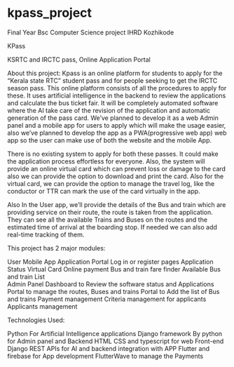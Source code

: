 # kpass_project

Final Year Bsc Computer Science project
IHRD Kozhikode


KPass

KSRTC and IRCTC pass, Online Application Portal
 
About this project: Kpass is an online platform for students to apply for the “Kerala state RTC” student pass and for people seeking to get the IRCTC season pass. This online platform consists of all the procedures to apply for these. It uses artificial intelligence in the backend to review the applications and calculate the bus ticket fair. It will be completely automated software where the AI take care of the revision of the application and automatic generation of the pass card. We’ve planned to develop it as a web Admin panel and a mobile app for users to apply which will make the usage easier, also we’ve planned to develop the app as a PWA(progressive web app) web app so the user can make use of both the website and the mobile  App. 
 
There is no existing system to apply for both these passes. It could make the application process effortless for everyone. Also, the system will provide an online virtual card which can prevent loss or damage to the card also we can provide the option to download and print the card. Also for the virtual card, we can provide the option to manage the travel log, like the conductor or TTR can mark the use of the card virtually in the app. 

Also In the User app, we’ll provide the details of the Bus and train which are providing service on their route, the route is taken from the application. They can see all the available Trains and Buses on the routes and the estimated time of arrival at the boarding stop. If needed we can also add real-time tracking of them. 

This project has 2 major modules:

User Mobile App
Application Portal
Log in or register pages
Application Status
Virtual Card
Online payment
Bus and train fare finder
Available Bus and train List  
Admin Panel
 Dashboard to Review the software status and Applications
 Portal to manage the routes, Buses and trains
 Portal to Add the list of Bus and trains 
 Payment management 
 Criteria management for applicants
 Applicants management

Technologies Used:

Python For Artificial Intelligence applications
Django framework By python for Admin panel and Backend
HTML CSS and typescript for web Front-end
Django REST APIs for AI and backend integration with APP
Flutter and firebase for App development
FlutterWave to manage the Payments






